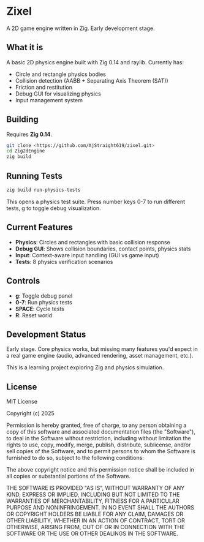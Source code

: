 # Zixel

A 2D game engine written in Zig. Early development stage.

## What it is

A basic 2D physics engine built with Zig 0.14 and raylib. Currently has:

- Circle and rectangle physics bodies
- Collision detection (AABB + Separating Axis Theorem (SAT))
- Friction and restitution 
- Debug GUI for visualizing physics
- Input management system

## Building

Requires **Zig 0.14**.

```bash
git clone <https://github.com/AjStraight619/zixel.git>
cd Zig2dEngine
zig build
```

## Running Tests

```bash
zig build run-physics-tests
```

This opens a physics test suite. Press number keys 0-7 to run different tests, g to toggle debug visualization.

## Current Features

- **Physics**: Circles and rectangles with basic collision response
- **Debug GUI**: Shows collision boundaries, contact points, physics stats
- **Input**: Context-aware input handling (GUI vs game input)
- **Tests**: 8 physics verification scenarios

## Controls

- **g**: Toggle debug panel
- **0-7**: Run physics tests
- **SPACE**: Cycle tests
- **R**: Reset world

## Development Status

Early stage. Core physics works, but missing many features you'd expect in a real game engine (audio, advanced rendering, asset management, etc.).

This is a learning project exploring Zig and physics simulation.

## License

MIT License

Copyright (c) 2025

Permission is hereby granted, free of charge, to any person obtaining a copy
of this software and associated documentation files (the "Software"), to deal
in the Software without restriction, including without limitation the rights
to use, copy, modify, merge, publish, distribute, sublicense, and/or sell
copies of the Software, and to permit persons to whom the Software is
furnished to do so, subject to the following conditions:

The above copyright notice and this permission notice shall be included in all
copies or substantial portions of the Software.

THE SOFTWARE IS PROVIDED "AS IS", WITHOUT WARRANTY OF ANY KIND, EXPRESS OR
IMPLIED, INCLUDING BUT NOT LIMITED TO THE WARRANTIES OF MERCHANTABILITY,
FITNESS FOR A PARTICULAR PURPOSE AND NONINFRINGEMENT. IN NO EVENT SHALL THE
AUTHORS OR COPYRIGHT HOLDERS BE LIABLE FOR ANY CLAIM, DAMAGES OR OTHER
LIABILITY, WHETHER IN AN ACTION OF CONTRACT, TORT OR OTHERWISE, ARISING FROM,
OUT OF OR IN CONNECTION WITH THE SOFTWARE OR THE USE OR OTHER DEALINGS IN THE
SOFTWARE.
